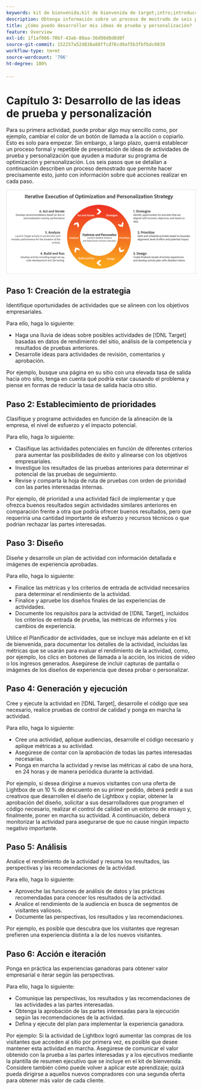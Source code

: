 ```yaml
---
keywords: kit de bienvenida;kit de bienvenida de target;intro;introducción;introducción a
description: Obtenga información sobre un proceso de mostrado de seis pasos con el que podrá mejorar sus ideas de prueba y personalización antes de crear actividades en Adobe Target.
title: ¿Cómo puedo desarrollar mis ideas de prueba y personalización?
feature: Overview
exl-id: 1f1af086-70bf-43ab-80aa-36d98d8d8d8f
source-git-commit: 152257a52d836a88ffcd76cd9af5b3fbfbdc0839
workflow-type: tm+mt
source-wordcount: '706'
ht-degree: 100%

---
```


# Capítulo 3: Desarrollo de las ideas de prueba y personalización

Para su primera actividad, puede probar algo muy sencillo como, por ejemplo, cambiar el color de un botón de llamada a la acción o copiarlo. Esto es solo para empezar. Sin embargo, a largo plazo, querrá establecer un proceso formal y repetible de presentación de ideas de actividades de prueba y personalización que ayuden a madurar su programa de optimización y personalización. Los seis pasos que se detallan a continuación describen un proceso demostrado que permite hacer precisamente esto, junto con información sobre qué acciones realizar en cada paso.

![Ejecución iterativa del diagrama de estrategia de optimización y personalización](/help/main/c-intro/assets/six-steps.png)

## Paso 1: Creación de la estrategia

Identifique oportunidades de actividades que se alineen con los objetivos empresariales.

Para ello, haga lo siguiente:

* Haga una lluvia de ideas sobre posibles actividades de [!DNL Target] basadas en datos de rendimiento del sitio, análisis de la competencia y resultados de pruebas anteriores.
* Desarrolle ideas para actividades de revisión, comentarios y aprobación.

Por ejemplo, busque una página en su sitio con una elevada tasa de salida hacia otro sitio, tenga en cuenta qué podría estar causando el problema y piense en formas de reducir la tasa de salida hacia otro sitio.

## Paso 2: Establecimiento de prioridades

Clasifique y programe actividades en función de la alineación de la empresa, el nivel de esfuerzo y el impacto potencial.

Para ello, haga lo siguiente:

* Clasifique las actividades potenciales en función de diferentes criterios para aumentar las posibilidades de éxito y alinearse con los objetivos empresariales.
* Investigue los resultados de las pruebas anteriores para determinar el potencial de las pruebas de seguimiento.
* Revise y comparta la hoja de ruta de pruebas con orden de prioridad con las partes interesadas internas.

Por ejemplo, dé prioridad a una actividad fácil de implementar y que ofrezca buenos resultados según actividades similares anteriores en comparación frente a otra que podría ofrecer buenos resultados, pero que requeriría una cantidad importante de esfuerzo y recursos técnicos o que podrían rechazar las partes interesadas.

## Paso 3: Diseño

Diseñe y desarrolle un plan de actividad con información detallada e imágenes de experiencia aprobadas.

Para ello, haga lo siguiente:

* Finalice las métricas y los criterios de entrada de actividad necesarios para determinar el rendimiento de la actividad.
* Finalice y apruebe los diseños finales de las experiencias de actividades.
* Documente los requisitos para la actividad de [!DNL Target], incluidos los criterios de entrada de prueba, las métricas de informes y los cambios de experiencia.

Utilice el Planificador de actividades, que se incluye más adelante en el kit de bienvenida, para documentar los detalles de la actividad, incluidas las métricas que se usarán para evaluar el rendimiento de la actividad, como, por ejemplo, los clics en botones de llamada a la acción, los inicios de vídeo o los ingresos generados. Asegúrese de incluir capturas de pantalla o imágenes de los diseños de experiencia que desea probar o personalizar.

## Paso 4: Generación y ejecución

Cree y ejecute la actividad en [!DNL Target], desarrolle el código que sea necesario, realice pruebas de control de calidad y ponga en marcha la actividad.

Para ello, haga lo siguiente:

* Cree una actividad, aplique audiencias, desarrolle el código necesario y aplique métricas a su actividad.
* Asegúrese de contar con la aprobación de todas las partes interesadas necesarias.
* Ponga en marcha la actividad y revise las métricas al cabo de una hora, en 24 horas y de manera periódica durante la actividad.

Por ejemplo, si desea dirigirse a nuevos visitantes con una oferta de Lightbox de un 10 % de descuento en su primer pedido, deberá pedir a sus creativos que desarrollen el diseño de Lightbox y copiar, obtener la aprobación del diseño, solicitar a sus desarrolladores que programen el código necesario, realizar el control de calidad en un entorno de ensayo y, finalmente, poner en marcha su actividad. A continuación, deberá monitorizar la actividad para asegurarse de que no cause ningún impacto negativo importante.

## Paso 5: Análisis

Analice el rendimiento de la actividad y resuma los resultados, las perspectivas y las recomendaciones de la actividad.

Para ello, haga lo siguiente:

* Aproveche las funciones de análisis de datos y las prácticas recomendadas para conocer los resultados de la actividad.
* Analice el rendimiento de la audiencia en busca de segmentos de visitantes valiosos.
* Documente las perspectivas, los resultados y las recomendaciones.

Por ejemplo, es posible que descubra que los visitantes que regresan prefieren una experiencia distinta a la de los nuevos visitantes.

## Paso 6: Acción e iteración

Ponga en práctica las experiencias ganadoras para obtener valor empresarial e iterar según las perspectivas.

Para ello, haga lo siguiente:

* Comunique las perspectivas, los resultados y las recomendaciones de las actividades a las partes interesadas.
* Obtenga la aprobación de las partes interesadas para la ejecución según las recomendaciones de la actividad.
* Defina y ejecute del plan para implementar la experiencia ganadora.

Por ejemplo: Si la actividad de Lightbox logró aumentar las compras de los visitantes que acceden al sitio por primera vez, es posible que desee mantener esta actividad en marcha. Asegúrese de comunicar el valor obtenido con la prueba a las partes interesadas y a los ejecutivos mediante la plantilla de resumen ejecutivo que se incluye en el kit de bienvenida. Considere también cómo puede volver a aplicar este aprendizaje; quizá pueda dirigirse a aquellos nuevos compradores con una segunda oferta para obtener más valor de cada cliente.
